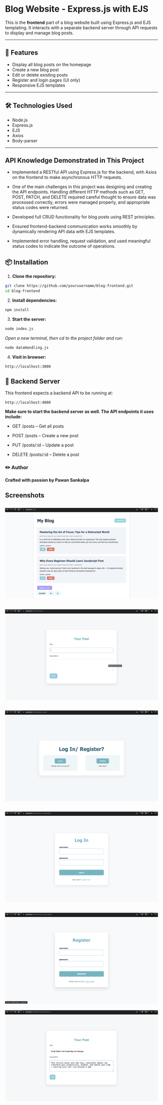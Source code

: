# Blog Website - Express.js with EJS 

This is the **frontend** part of a blog website built using Express.js and EJS templating. It interacts with a separate backend server through API requests to display and manage blog posts.

---

## 🚀 Features

- Display all blog posts on the homepage
- Create a new blog post
- Edit or delete existing posts
- Register and login pages (UI only)
- Responsive EJS templates

---

## 🛠 Technologies Used

- Node.js
- Express.js
- EJS
- Axios
- Body-parser

---

## API Knowledge Demonstrated in This Project

- Implemented a RESTful API using Express.js for the backend, with Axios on the frontend to make asynchronous HTTP requests.

- One of the main challenges in this project was designing and creating the API endpoints. Handling different HTTP methods such as GET, POST, PATCH, and DELETE required careful thought to ensure data was processed correctly, errors were managed properly, and appropriate status codes were returned.

- Developed full CRUD functionality for blog posts using REST principles.

- Ensured frontend-backend communication works smoothly by dynamically rendering API data with EJS templates.

- Implemented error handling, request validation, and used meaningful status codes to indicate the outcome of operations.



## 📦 Installation

1. **Clone the repository:**
```bash
git clone https://github.com/yourusername/blog-frontend.git
cd blog-frontend
```
2. **Install dependencies:**
```bash
npm install
```
3. **Start the server:**
```bash
node index.js 
```
*Open a new terminal, then cd to the project folder and run:*
``` bash
node dataHandling.js
```
4. **Visit in browser:**
```
http://localhost:3000
```

## 🔗 Backend Server
This frontend expects a backend API to be running at:
```
http://localhost:4000
```

**Make sure to start the backend server as well. The API endpoints it uses include:**

- GET /posts – Get all posts

- POST /posts – Create a new post

- PUT /posts/:id – Update a post

- DELETE /posts/:id – Delete a post

### ✏️ Author
**Crafted with passion by Pawan Sankalpa**

## Screenshots
![home page](screenshot1.png)
----
![post page](screenshot2.png)
---
![login-register page](screenshot3.png)
---
![login page](screenshot4.png)
---
![register page](screenshot5.png)
---
![edit page](screenshot6.png)



